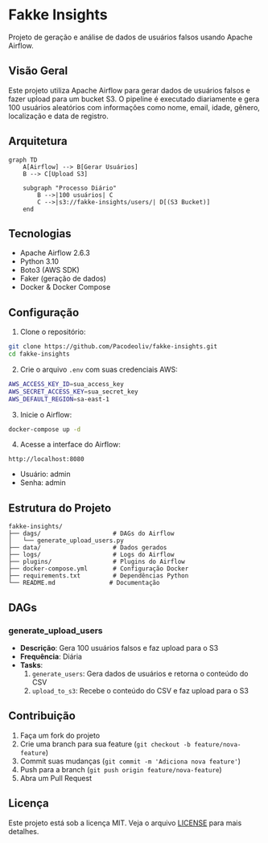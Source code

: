# Fakke Insights

Projeto de geração e análise de dados de usuários falsos usando Apache Airflow.

## Visão Geral

Este projeto utiliza Apache Airflow para gerar dados de usuários falsos e fazer upload para um bucket S3. O pipeline é executado diariamente e gera 100 usuários aleatórios com informações como nome, email, idade, gênero, localização e data de registro.

## Arquitetura

```mermaid
graph TD
    A[Airflow] --> B[Gerar Usuários]
    B --> C[Upload S3]
    
    subgraph "Processo Diário"
        B -->|100 usuários| C
        C -->|s3://fakke-insights/users/| D[(S3 Bucket)]
    end
```

## Tecnologias

- Apache Airflow 2.6.3
- Python 3.10
- Boto3 (AWS SDK)
- Faker (geração de dados)
- Docker & Docker Compose

## Configuração

1. Clone o repositório:
```bash
git clone https://github.com/Pacodeoliv/fakke-insights.git
cd fakke-insights
```

2. Crie o arquivo `.env` com suas credenciais AWS:
```bash
AWS_ACCESS_KEY_ID=sua_access_key
AWS_SECRET_ACCESS_KEY=sua_secret_key
AWS_DEFAULT_REGION=sa-east-1
```

3. Inicie o Airflow:
```bash
docker-compose up -d
```

4. Acesse a interface do Airflow:
```
http://localhost:8080
```
- Usuário: admin
- Senha: admin

## Estrutura do Projeto

```
fakke-insights/
├── dags/                    # DAGs do Airflow
│   └── generate_upload_users.py
├── data/                    # Dados gerados
├── logs/                    # Logs do Airflow
├── plugins/                 # Plugins do Airflow
├── docker-compose.yml       # Configuração Docker
├── requirements.txt         # Dependências Python
└── README.md               # Documentação
```

## DAGs

### generate_upload_users

- **Descrição**: Gera 100 usuários falsos e faz upload para o S3
- **Frequência**: Diária
- **Tasks**:
  1. `generate_users`: Gera dados de usuários e retorna o conteúdo do CSV
  2. `upload_to_s3`: Recebe o conteúdo do CSV e faz upload para o S3

## Contribuição

1. Faça um fork do projeto
2. Crie uma branch para sua feature (`git checkout -b feature/nova-feature`)
3. Commit suas mudanças (`git commit -m 'Adiciona nova feature'`)
4. Push para a branch (`git push origin feature/nova-feature`)
5. Abra um Pull Request

## Licença

Este projeto está sob a licença MIT. Veja o arquivo [LICENSE](LICENSE) para mais detalhes.
